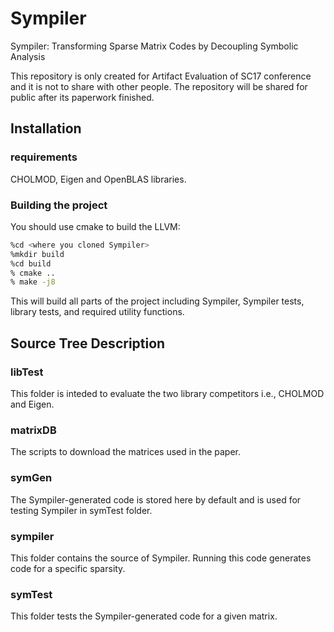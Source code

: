# Sympiler
Sympiler: Transforming Sparse Matrix Codes by Decoupling Symbolic Analysis

This repository is only created for Artifact Evaluation of SC17 conference 
and it is not to share with other people. The repository will be shared for 
public after its paperwork finished.

## Installation
### requirements
CHOLMOD, Eigen and OpenBLAS libraries.

### Building the project
You should use cmake to build the LLVM:
```bash
%cd <where you cloned Sympiler>
%mkdir build
%cd build
% cmake ..
% make -j8
```
This will build all parts of the project including Sympiler, Sympiler tests, 
library tests, and required utility functions. 

## Source Tree Description
### libTest
This folder is inteded to evaluate the two library competitors i.e., CHOLMOD 
and Eigen. 

### matrixDB
The scripts to download the matrices used in the paper.

### symGen
The Sympiler-generated code is stored here by default and is used for testing 
Sympiler in symTest folder. 

### sympiler
This folder contains the source of Sympiler. Running this code generates code
for a specific sparsity.

### symTest
This folder tests the Sympiler-generated code for a given matrix.

